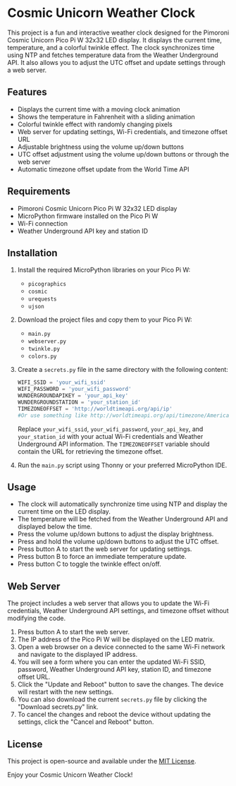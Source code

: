 # Cosmic Unicorn Weather Clock

This project is a fun and interactive weather clock designed for the Pimoroni Cosmic Unicorn Pico Pi W 32x32 LED display. It displays the current time, temperature, and a colorful twinkle effect. The clock synchronizes time using NTP and fetches temperature data from the Weather Underground API. It also allows you to adjust the UTC offset and update settings through a web server.

## Features

- Displays the current time with a moving clock animation
- Shows the temperature in Fahrenheit with a sliding animation
- Colorful twinkle effect with randomly changing pixels
- Web server for updating settings, Wi-Fi credentials, and timezone offset URL
- Adjustable brightness using the volume up/down buttons
- UTC offset adjustment using the volume up/down buttons or through the web server
- Automatic timezone offset update from the World Time API

## Requirements

- Pimoroni Cosmic Unicorn Pico Pi W 32x32 LED display
- MicroPython firmware installed on the Pico Pi W
- Wi-Fi connection
- Weather Underground API key and station ID

## Installation

1. Install the required MicroPython libraries on your Pico Pi W:
   - `picographics`
   - `cosmic`
   - `urequests`
   - `ujson`

2. Download the project files and copy them to your Pico Pi W:
   - `main.py`
   - `webserver.py`
   - `twinkle.py`
   - `colors.py`

3. Create a `secrets.py` file in the same directory with the following content:

   ```python
   WIFI_SSID = 'your_wifi_ssid'
   WIFI_PASSWORD = 'your_wifi_password'
   WUNDERGROUNDAPIKEY = 'your_api_key'
   WUNDERGROUNDSTATION = 'your_station_id'
   TIMEZONEOFFSET = 'http://worldtimeapi.org/api/ip'
   #Or use something like http://worldtimeapi.org/api/timezone/America/Los_Angeles
   ```

   Replace `your_wifi_ssid`, `your_wifi_password`, `your_api_key`, and `your_station_id` with your actual Wi-Fi credentials and Weather Underground API information. The `TIMEZONEOFFSET` variable should contain the URL for retrieving the timezone offset.

4. Run the `main.py` script using Thonny or your preferred MicroPython IDE.

## Usage

- The clock will automatically synchronize time using NTP and display the current time on the LED display.
- The temperature will be fetched from the Weather Underground API and displayed below the time.
- Press the volume up/down buttons to adjust the display brightness.
- Press and hold the volume up/down buttons to adjust the UTC offset.
- Press button A to start the web server for updating settings.
- Press button B to force an immediate temperature update.
- Press button C to toggle the twinkle effect on/off.

## Web Server

The project includes a web server that allows you to update the Wi-Fi credentials, Weather Underground API settings, and timezone offset without modifying the code.

1. Press button A to start the web server.
2. The IP address of the Pico Pi W will be displayed on the LED matrix.
3. Open a web browser on a device connected to the same Wi-Fi network and navigate to the displayed IP address.
4. You will see a form where you can enter the updated Wi-Fi SSID, password, Weather Underground API key, station ID, and timezone offset URL.
5. Click the "Update and Reboot" button to save the changes. The device will restart with the new settings.
6. You can also download the current `secrets.py` file by clicking the "Download secrets.py" link.
7. To cancel the changes and reboot the device without updating the settings, click the "Cancel and Reboot" button.

## License

This project is open-source and available under the [MIT License](LICENSE).

Enjoy your Cosmic Unicorn Weather Clock!